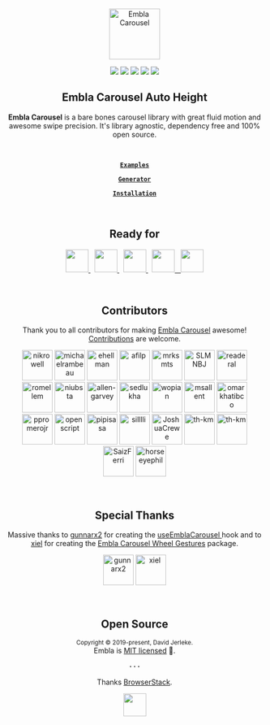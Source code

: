 <br />
<div align="center">
  <p align="center">
    <a href="https://www.embla-carousel.com/"><img width="100" height="100" src="https://www.embla-carousel.com/embla-logo.svg" alt="Embla Carousel">
    </a>
  </p>

  <p align="center">
    <a href="https://opensource.org/licenses/MIT"><img src="https://img.shields.io/npm/l/embla-carousel?color=%238ab4f8"></a>
    <a href="https://www.npmjs.com/package/embla-carousel-auto-height"><img src="https://img.shields.io/npm/v/embla-carousel-auto-height.svg?color=%23c1a8e2"></a>
    <a href="https://github.com/davidjerleke/embla-carousel/actions?query=workflow%3A%22Continuous+Integration%22"><img src="https://img.shields.io/github/actions/workflow/status/davidjerleke/embla-carousel/cd.yml?color=%238ab4f8"></a>
    <a href="https://prettier.io"><img src="https://img.shields.io/badge/code_style-prettier-ff69b4.svg?style=flat&color=%23c1a8e2"></a>
    <a href="https://bundlephobia.com/result?p=embla-carousel@latest"><img src="https://img.shields.io/bundlephobia/minzip/embla-carousel?color=%238ab4f8&label=gzip%20size">
    </a>
  </p>

  <strong>
    <h2 align="center">Embla Carousel Auto Height</h2>
  </strong>

  <p align="center">
    <strong>Embla Carousel</strong> is a bare bones carousel library with great fluid motion and awesome swipe precision. It's library agnostic, dependency free and 100% open source.
  </p>

  <br>

  <p align="center">
    <strong>
      <code>&nbsp;<a href="https://www.embla-carousel.com/examples/predefined/">Examples</a>&nbsp;</code>
    </strong>
  </p>

  <p align="center">
    <strong>
      <code>&nbsp;<a href="https://www.embla-carousel.com/examples/generator/">Generator</a>&nbsp;</code>
    </strong>
  </p>

  <p align="center">
    <strong>
      <code>&nbsp;<a href="https://www.embla-carousel.com/get-started/#choose-installation-type">Installation</a>&nbsp;</code>
    </strong>
  </p>
</div>

<br>

<div align="center">
  <strong>
    <h2 align="center">Ready for</h2>
  </strong>
  
  <p align="center">
    <a href="https://www.embla-carousel.com/get-started/module/">
      <img src="https://www.embla-carousel.com/javascript-logo.svg" width="45" height="45" />
    </a>
    &nbsp;
    <a href="https://www.embla-carousel.com/get-started/module/">
      <img src="https://www.embla-carousel.com/typescript-logo.svg" width="45" height="45" />
    </a>
    &nbsp;
    <a href="https://www.embla-carousel.com/get-started/react/">
      <img src="https://www.embla-carousel.com/react-logo.svg" width="45" height="45" />
    </a>
    &nbsp;
    <a href="https://www.embla-carousel.com/get-started/vue/">
      <img src="https://www.embla-carousel.com/vue-logo.svg" width="45" height="45" />
    &nbsp;
    <a href="https://www.embla-carousel.com/get-started/svelte/">
      <img src="https://www.embla-carousel.com/svelte-logo.svg" width="45" height="45" />
    </a>
  </p>
</div>

<br>

<div align="center">
  <strong>
    <h2 align="center">Contributors</h2>
  </strong>
  <p align="center">
    Thank you to all contributors for making <a href="https://www.embla-carousel.com/">Embla Carousel</a> awesome! <a href="https://github.com/davidjerleke/embla-carousel/blob/master/.github/CONTRIBUTING.md">Contributions</a> are welcome.
  </p>
  <p align="center">
    <a href="https://github.com/nikrowell"><img src="https://avatars2.githubusercontent.com/u/260039?s=120&v=4" title="nikrowell" width="60" height="60" style="max-width:100%;"></a>
    <a href="https://github.com/michaelrambeau"><img src="https://avatars0.githubusercontent.com/u/5546996?s=120&v=4" title="michaelrambeau" width="60" height="60" style="max-width:100%;"></a>
    <a href="https://github.com/ehellman"><img src="https://avatars3.githubusercontent.com/u/586152?s=120&v=4" title="ehellman" width="60" height="60" style="max-width:100%;"></a>
    <a href="https://github.com/afilp"><img src="https://avatars0.githubusercontent.com/u/7850073?s=120&v=4" title="afilp" width="60" height="60" style="max-width:100%;"></a>
    <a href="https://github.com/mrksmts"><img src="https://avatars1.githubusercontent.com/u/437794?s=120&v=4" title="mrksmts" width="60" height="60" style="max-width:100%;"></a>
    <a href="https://github.com/SLMNBJ"><img src="https://avatars2.githubusercontent.com/u/30017004?s=120&v=4" title="SLMNBJ" width="60" height="60" style="max-width:100%;"></a>
    <a href="https://github.com/readeral"><img src="https://avatars0.githubusercontent.com/u/15904136?s=120&v=4" title="readeral" width="60" height="60" style="max-width:100%;"></a>
    <a href="https://github.com/romellem"><img src="https://avatars2.githubusercontent.com/u/8504000?s=120&v=4" title="romellem" width="60" height="60" style="max-width:100%;"></a>
    <a href="https://github.com/niubsta"><img src="https://avatars0.githubusercontent.com/u/270320?s=120&v=4" title="niubsta" width="60" height="60" style="max-width:100%;"></a>
    <a href="https://github.com/allen-garvey"><img src="https://avatars1.githubusercontent.com/u/9314727?s=120s&v=4" title="allen-garvey" width="60" height="60" style="max-width:100%;"></a>
    <a href="https://github.com/sedlukha"><img src="https://avatars3.githubusercontent.com/u/14075940?s=120&v=4" title="sedlukha" width="60" height="60" style="max-width:100%;"></a>
    <a href="https://github.com/wopian"><img src="https://avatars3.githubusercontent.com/u/3440094?s=120&v=4" title="wopian" width="60" height="60" style="max-width:100%;"></a>
    <a href="https://github.com/msallent"><img src="https://avatars3.githubusercontent.com/u/8879212?s=120&v=4" title="msallent" width="60" height="60" style="max-width:100%;"></a>
    <a href="https://github.com/omarkhatibco"><img src="https://avatars1.githubusercontent.com/u/9054278?s=120&v=4" title="omarkhatibco" width="60" height="60" style="max-width:100%;"></a>
    <a href="https://github.com/ppromerojr"><img src="https://avatars1.githubusercontent.com/u/15343254?s=120&v=4" title="ppromerojr" width="60" height="60" style="max-width:100%;"></a>
    <a href="https://github.com/openscript"><img src="https://avatars3.githubusercontent.com/u/1105080?s=120&v=4" title="openscript" width="60" height="60" style="max-width:100%;"></a>
    <a href="https://github.com/pipisasa"><img src="https://avatars.githubusercontent.com/u/54534600?s=120&v=4" title="pipisasa" width="60" height="60" style="max-width:100%;"></a>
    <a href="https://github.com/silllli"><img src="https://avatars.githubusercontent.com/u/9334305?s=120&v=4" title="silllli" width="60" height="60" style="max-width:100%;"></a>
    <a href="https://github.com/JoshuaCrewe"><img src="https://avatars.githubusercontent.com/u/12238901?s=120&v=4" title="JoshuaCrewe" width="60" height="60" style="max-width:100%;"></a>
    <a href="https://github.com/th-km"><img src="https://avatars.githubusercontent.com/u/35410212?s=120&v=4" title="th-km" width="60" height="60" style="max-width:100%;"></a>
    <a href="https://github.com/rojadesign"><img src="https://avatars.githubusercontent.com/u/35687281?s=120&v=4" title="th-km"" width="60" height="60" style="max-width:100%;"></a>
    <a href="https://github.com/SaizFerri"><img src="https://avatars.githubusercontent.com/u/19834971?s=120&v=4" title="SaizFerri" width="60" height="60" style="max-width:100%;"></a>
    <a href="https://github.com/horseeyephil"><img src="https://avatars.githubusercontent.com/u/32337092?s=120&v=4" title="horseeyephil" width="60" height="60" style="max-width:100%;"></a>
  </p>
</div>

<br>

<div align="center">
  <strong>
    <h2 align="center">Special Thanks</h2>
  </strong>
  <p align="center">
    Massive thanks to <a href="https://github.com/gunnarx2">gunnarx2</a> for creating the <a href="https://www.embla-carousel.com/get-started/react/">useEmblaCarousel </a> hook and to <a href="https://github.com/xiel">xiel</a> for creating the <a href="https://github.com/xiel/embla-carousel-wheel-gestures">Embla Carousel Wheel Gestures</a> package.
  </p>
  <p align="center">
    <a href="https://github.com/gunnarx2"><img src="https://avatars2.githubusercontent.com/u/10469652?s=120&v=4" title="gunnarx2" width="60" height="60" style="max-width:100%;"></a>
    <a href="https://github.com/xiel"><img src="https://avatars0.githubusercontent.com/u/615522?s=120&v=4" title="xiel" width="60" height="60" style="max-width:100%;"></a>
  </p>
</div>

<br>

<h2 align="center">Open Source</h2>

<p align="center">
  <sup>Copyright © 2019-present, David Jerleke.</sup><br>
  Embla is <a href="https://github.com/davidjerleke/embla-carousel/blob/master/LICENSE">MIT licensed</a> 💖.
</p>

<p align="center">
  <strong>· · ·</strong>
</p>

<p align="center">
  Thanks <a href="https://www.browserstack.com">BrowserStack</a>.
</p>

<p align="center">
  <a href="https://www.browserstack.com">
    <img src="https://www.embla-carousel.com/browserstack-logo.svg" width="45" height="45" />
    </a>
</p>
